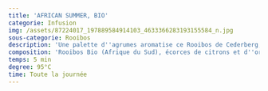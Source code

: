 ```yaml
---
title: 'AFRICAN SUMMER, BIO'
categorie: Infusion
img: /assets/87224017_197889584914103_4633366283193155584_n.jpg
sous-categorie: Rooibos
description: 'Une palette d''agrumes aromatise ce Rooibos de Cederberg,. '
composition: 'Rooibos Bio (Afrique du Sud), écorces de citrons et d''oranges.'
temps: 5 min
degree: 95°C
time: Toute la journée
---
```


